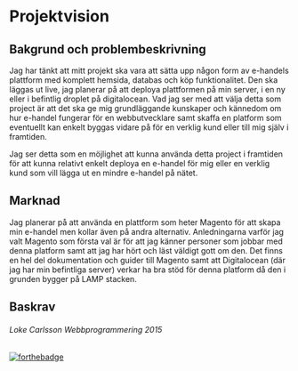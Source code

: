 Projektvision
============
## Bakgrund och problembeskrivning
Jag har tänkt att mitt projekt ska vara att sätta upp någon form av e-handels plattform med komplett hemsida, databas och köp funktionalitet. Den ska läggas ut live, jag planerar på att deploya plattformen på min server, i en ny eller i befintlig droplet på digitalocean. Vad jag ser med att välja detta som project är att det ska ge mig grundläggande kunskaper och kännedom om hur e-handel fungerar för en webbutvecklare samt skaffa en platform som eventuellt kan enkelt byggas vidare på för en verklig kund eller till  mig själv i framtiden. 

Jag ser detta som en möjlighet att kunna använda detta project i framtiden för att kunna relativt enkelt deploya en e-handel för mig eller en verklig kund som vill lägga ut en mindre e-handel på nätet. 

## Marknad
Jag planerar på att använda en plattform som heter Magento för att skapa min e-handel men kollar även på andra alternativ. Anledningarna varför jag valt Magento som första val är för att jag känner personer som jobbar med denna platform samt att jag har hört och läst väldigt gott om den. Det finns en hel del dokumentation och guider till Magento samt att Digitalocean (där jag har min befintliga server) verkar ha bra stöd för denna platform då den i grunden bygger på LAMP stacken.

## Baskrav





###### Loke Carlsson Webbprogrammering 2015

[![forthebadge](http://forthebadge.com/images/badges/made-with-crayons.svg)](http://forthebadge.com)